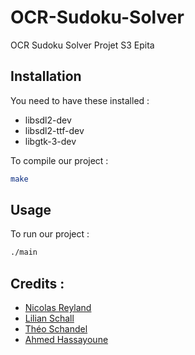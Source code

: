 # OCR-Sudoku-Solver
OCR Sudoku Solver Projet S3 Epita

## Installation
You need to have these installed :
 * libsdl2-dev
 * libsdl2-ttf-dev
 * libgtk-3-dev

To compile our project :
```bash
make
```

## Usage
To run our project :
```bash
./main
```

## Credits :
 * [Nicolas Reyland](https://github.com/Nicolas-Reyland)
 * [Lilian Schall](https://github.com/LilianSchall)
 * [Théo Schandel](https://github.com/theoschandel)
 * [Ahmed Hassayoune](https://github.com/ahmedhassayoune)



